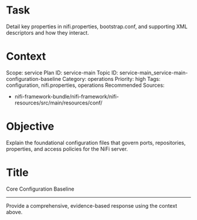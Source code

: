 # Task
Detail key properties in nifi.properties, bootstrap.conf, and supporting XML descriptors and how they interact.

# Context
Scope: service
Plan ID: service-main
Topic ID: service-main_service-main-configuration-baseline
Category: operations
Priority: high
Tags: configuration, nifi.properties, operations
Recommended Sources:
- nifi-framework-bundle/nifi-framework/nifi-resources/src/main/resources/conf/

# Objective
Explain the foundational configuration files that govern ports, repositories, properties, and access policies for the NiFi server.

# Title
Core Configuration Baseline

---

Provide a comprehensive, evidence-based response using the context above.
